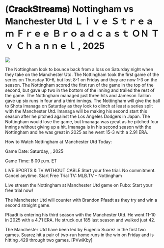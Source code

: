 # (𝐂𝐫𝐚𝐜𝐤𝐒𝐭𝐫𝐞𝐚𝐦𝐬) Nottingham vs Manchester Utd Ｌｉｖｅ Ｓｔｒｅａｍ Ｆｒｅｅ Ｂｒｏａｄｃａｓｔ ＯＮ Ｔｖ Ｃｈａｎｎｅｌ , 2025  
  
  
[![](https://i.imgur.com/qSNzIqt.png)](https://movie.rssnews.media/CQPfLTOO.php)  
  
The Nottingham look to bounce back from a loss on Saturday night when they take on the Manchester Utd. The Nottingham took the first game of the series on Thursday 10-6, but lost 8-1 on Friday and they are now 1-3 on the season. The Nottingham scored the first run of the game in the top of the second, but gave up two in the bottom of the inning and trailed the rest of the game. The Nottingham managed just three hits and Jameson Taillon gave up six runs in four and a third innings. The Nottingham will give the ball to Shota Imanaga on Saturday as they look to clinch at least a series split with the Manchester Utd. Imanaga will be making his second start this season after he pitched against the Los Angeles Dodgers in Japan. The Nottingham would lose the game, but Imanaga was great as he pitched four innings without giving up a hit. Imanaga is in his second season with the Nottingham and he was great in 2025 as he went 15-3 with a 2.91 ERA.

How to Watch Nottingham at Manchester Utd Today:

Game Date: Saturday, , 2025

Game Time: 8:00 p.m. ET

LIVE SPORTS & TV WITHOUT CABLE
Start your free trial. No commitment. Cancel anytime.
Start Free Trial
TV: MLB.TV – Nottingham

Live stream the Nottingham at Manchester Utd game on Fubo: Start your free trial now!

The Manchester Utd will counter with Brandon Pfaadt as they try and win a second straight game.

Pfaadt is entering his third season with the Manchester Utd. He went 11-10 in 2025 with a 4.71 ERA. He struck out 185 last season and walked just 42.

The Manchester Utd have been led by Eugenio Suarez in the first two games. Suarez hit a pair of two-run home runs in the win on Friday and is hitting .429 through two games. [PVwiKby]